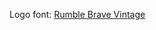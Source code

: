 
Logo font: [Rumble Brave Vintage](https://www.myfonts.com/fonts/alit-design/rumble-brave-vintage-fonts/regular/)  
